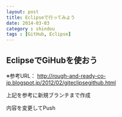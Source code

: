 ```yaml
---
layout: post
title: Eclipseで行ってみよう
date: 2014-03-03
category : shindou
tags : [GitHub, Eclipse]
---
```


## EclipseでGiHubを使おう

※参考URL：
http://rough-and-ready-co-jp.blogspot.jp/2012/02/giteclipsegithub.html

上記を参考に新規ブランチまで作成

内容を変更してPush